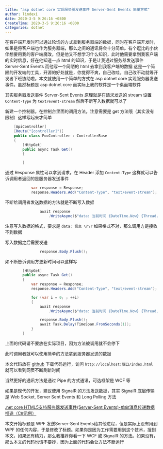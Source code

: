```yaml
---
title: "asp dotnet core 实现服务器发送事件 Server-Sent Events 简单方式"
author: lindexi
date: 2020-3-5 9:26:16 +0800
CreateTime: 2020-3-5 9:26:16 +0800
categories: dotnet
---
```


在客户端开发时可以通过轮询的方式拿到服务器端的数据，同时在客户端开发时，如果是将客户端也作为服务器端，那么之间的通讯将会十分简单。有个逗比的小伙伴想要用我的客户端魔改，但是他又不想学习什么知识，此时他需要拿到我客户端的实时信息，好在他知道一点 html 的知识，于是让我通过服务器发送事件 Server-Sent Events 而他写一个简陋的 html 去拿到我客户端的数据
这是一个简陋的开发端的工具，开源的好处就是，你觉得不爽，自己改哇。自己改不动就等开发者下班协助啦，本文就使用一个简单的方式在 asp dotnet core 实现服务器发送事件。虽然标题是 asp dotnet core 而实际上我的软件是一个桌面端软件

<!--more-->


<!-- csdn -->

其实服务器发送事件 Server-Sent Events 原理就是在请求发送的 stream 设置 `Content-Type` 为 `text/event-stream` 然后不断写入数据就可以了

新建一个控制器，在控制台里面的调用方法，注意需要是 get 方法哦（其实没有限制）这样写起来才简单

```csharp
    [ApiController]
    [Route("[controller]")]
    public class FooController : ControllerBase
    {
        [HttpGet]
        public async Task Get()
        {

        }
```

通过 Response 属性可以拿到请求，在 Header 添加 `Content-Type` 这样就可以告诉调用者返回的是服务器发送事件

```csharp
            var response = Response;
            response.Headers.Add("Content-Type", "text/event-stream");
```

不断给调用者发送数据的方法就是不断写入数据

```csharp
                await response
                    .WriteAsync($"data: 当前时间 {DateTime.Now} {Thread.CurrentThread.ManagedThreadId}\r\r");
```

注意写入数据的格式，要求是 `data: 信息 \r\r` 如果格式不对，那么调用方是接收不到数据

写入数据之后需要发送

```csharp
                response.Body.Flush();
```

如不断告诉调用方更新时间可以这样写

```csharp
        [HttpGet]
        public async Task Get()
        {
            var response = Response;
            response.Headers.Add("Content-Type", "text/event-stream");

            for (var i = 0; ; ++i)
            {
                await response
                    .WriteAsync($"data: 当前时间 {DateTime.Now} {Thread.CurrentThread.ManagedThreadId}\r\r");

                response.Body.Flush();
                await Task.Delay(TimeSpan.FromSeconds(1));
            }
        }
```

上面的代码请不要放在实际项目，因为方法被调用就不会停下

此时调用者就可以使用简单的方法拿到服务器发送的数据

本文代码放在 [github](https://github.com/lindexi/lindexi_gd/blob/aa26d45303346118d72ef8560d295cc3f38f9809/LibageadairJayfufearker/) 下载代码运行，访问 `http://localhost:端口/index.html` 就可以看到网页不断刷新时间

当然更好的通讯方法是通过 Pipe 的方式通讯，可选框架是 WCF 等

如果是现代的开发，建议使用 SignalR 的方法发送数据，其实 SignalR 底层传输是 Web Socket, Server Sent Events 和 Long Polling 方法

[.net core HTML5支持服务器发送事件(Server-Sent Events)-单向消息传递数据推送（C#示例）](https://blog.csdn.net/qq_36577699/article/details/82627925)

本文开始标题是 WPF 发送Server-Sent Events给其他进程，但是实际上没有用到 WPF 的任何内容，于是修改了标题。如果你是因为工作需要用到这个技术，搜到本文，如果还有精力，那么我推荐你看一下 WCF 或 SignalR 的方法。如果没有，那么本文的代码也请不要抄，因为上面的代码会让方法不断运行


